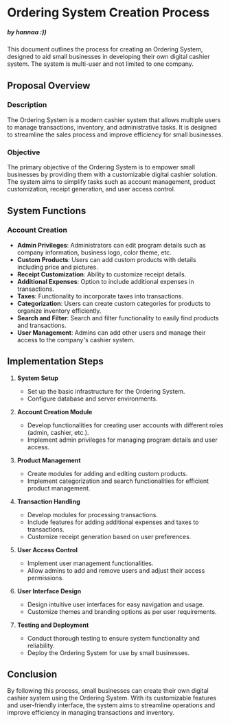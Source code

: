 # Ordering System Creation Process

##### by hannaa :))
This document outlines the process for creating an Ordering System, designed to aid small businesses in developing their own digital cashier system. The system is multi-user and not limited to one company.

## Proposal Overview

### Description
The Ordering System is a modern cashier system that allows multiple users to manage transactions, inventory, and administrative tasks. It is designed to streamline the sales process and improve efficiency for small businesses.

### Objective
The primary objective of the Ordering System is to empower small businesses by providing them with a customizable digital cashier solution. The system aims to simplify tasks such as account management, product customization, receipt generation, and user access control.

## System Functions

### Account Creation
- **Admin Privileges**: Administrators can edit program details such as company information, business logo, color theme, etc.
- **Custom Products**: Users can add custom products with details including price and pictures.
- **Receipt Customization**: Ability to customize receipt details.
- **Additional Expenses**: Option to include additional expenses in transactions.
- **Taxes**: Functionality to incorporate taxes into transactions.
- **Categorization**: Users can create custom categories for products to organize inventory efficiently.
- **Search and Filter**: Search and filter functionality to easily find products and transactions.
- **User Management**: Admins can add other users and manage their access to the company's cashier system.

## Implementation Steps

1. **System Setup**
   - Set up the basic infrastructure for the Ordering System.
   - Configure database and server environments.

2. **Account Creation Module**
   - Develop functionalities for creating user accounts with different roles (admin, cashier, etc.).
   - Implement admin privileges for managing program details and user access.

3. **Product Management**
   - Create modules for adding and editing custom products.
   - Implement categorization and search functionalities for efficient product management.

4. **Transaction Handling**
   - Develop modules for processing transactions.
   - Include features for adding additional expenses and taxes to transactions.
   - Customize receipt generation based on user preferences.

5. **User Access Control**
   - Implement user management functionalities.
   - Allow admins to add and remove users and adjust their access permissions.

6. **User Interface Design**
   - Design intuitive user interfaces for easy navigation and usage.
   - Customize themes and branding options as per user requirements.

7. **Testing and Deployment**
   - Conduct thorough testing to ensure system functionality and reliability.
   - Deploy the Ordering System for use by small businesses.

## Conclusion

By following this process, small businesses can create their own digital cashier system using the Ordering System. With its customizable features and user-friendly interface, the system aims to streamline operations and improve efficiency in managing transactions and inventory.

